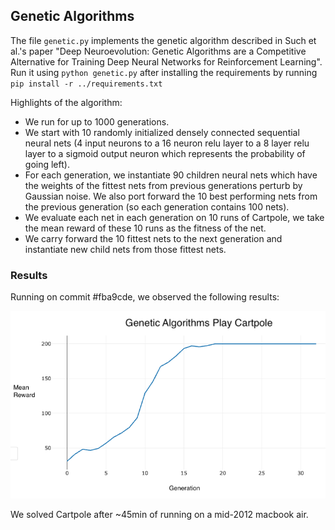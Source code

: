 ## Genetic Algorithms

The file `genetic.py` implements the genetic algorithm described in Such et
al.'s paper "Deep Neuroevolution: Genetic Algorithms are a Competitive
Alternative for Training Deep Neural Networks for Reinforcement Learning".
Run it using `python genetic.py` after installing the requirements by running
`pip install -r ../requirements.txt`

Highlights of the algorithm:
* We run for up to 1000 generations.
* We start with 10 randomly initialized densely connected sequential neural
  nets (4 input neurons to a 16 neuron relu layer to a 8 layer relu layer to a
  sigmoid output neuron which represents the probability of going left).
* For each generation, we instantiate 90 children neural nets which have the
  weights of the fittest nets from previous generations perturb by Gaussian
  noise.  We also port forward the 10 best performing nets from the previous
  generation (so each generation contains 100 nets).
* We evaluate each net in each generation on 10 runs of Cartpole, we take the
  mean reward of these 10 runs as the fitness of the net.
* We carry forward the 10 fittest nets to the next generation and instantiate
  new child nets from those fittest nets.


### Results

Running on commit #fba9cde, we observed the following results:

![Results](assets/ga.png?raw=true)

We solved Cartpole after ~45min of running on a mid-2012 macbook air.
